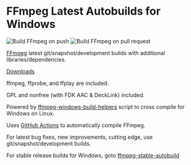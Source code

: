 # FFmpeg Latest Autobuilds for Windows

![Build FFmpeg on push](https://github.com/AnimMouse/ffmpeg-autobuild/workflows/Build%20FFmpeg%20on%20push/badge.svg)
![Build FFmpeg on pull request](https://github.com/AnimMouse/ffmpeg-autobuild/workflows/Build%20FFmpeg%20on%20pull%20request/badge.svg)

[FFmpeg](https://ffmpeg.org/) latest git/snapshot/development builds with additional libraries/dependencies.

[Downloads](https://github.com/AnimMouse/ffmpeg-autobuild/releases)

ffmpeg, ffprobe, and ffplay are included.

GPL and nonfree (with FDK AAC & DeckLink) included.

Powered by [ffmpeg-windows-build-helpers](https://github.com/rdp/ffmpeg-windows-build-helpers) script to cross compile for Windows on Linux.

Uses [GitHub Actions](https://github.com/features/actions) to automatically compile FFmpeg.

For latest bug fixes, new improvements, cutting edge, use git/snapshot/development builds.

For stable release builds for Windows, goto [ffmpeg-stable-autobuild](https://github.com/AnimMouse/ffmpeg-stable-autobuild)